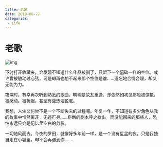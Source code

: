 ```yaml
---
title: 老歌
date: 2019-06-27
categories:
 - Life
---
```


<!---->

# 老歌

![img](./assets/dPQAAAAAAAAA&amp;bo=NQQXATUEFwEDEDU!&rf=viewer_311.png)

不时打开收藏夹，会发现不知道什么作品被删了，只留下一个墓碑一样的空位。或许曾被触动过心弦，可是却再也想不起来那个空位是谁……遗忘地合情合理，却又无能为力。 

夜深时，有幸再次听到熟悉的歌曲，明明是故友重逢，却依然如初见那般被惊艳，被感动，被折服，甚至有些热泪盈眶。 

我想，人生又何尝不是一个不断失去的过程呢。年复一年，不知道有多少角色从我的故事中悄然离开，无迹可寻……崭新的剧本呼之欲出，而没能回来的那些人，恐怕永远只会是记忆里空白的剪影。 

一切随风而去。今夜的罗田，就像好多年前一样，是一个没有星星的夜，只是我独自走在小城里，却不会再遇到你……

